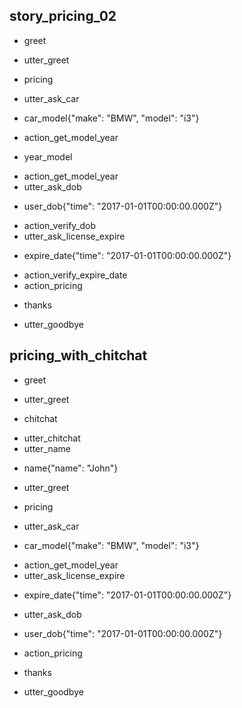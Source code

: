 ## story_pricing_02
* greet
 - utter_greet
* pricing
 - utter_ask_car
* car_model{"make": "BMW", "model": "i3"}
 - action_get_model_year
* year_model
 - action_get_model_year
 - utter_ask_dob
* user_dob{"time": "2017-01-01T00:00:00.000Z"}
 - action_verify_dob
 - utter_ask_license_expire
* expire_date{"time": "2017-01-01T00:00:00.000Z"}
 - action_verify_expire_date
 - action_pricing
* thanks
 - utter_goodbye
 
## pricing_with_chitchat
* greet
 - utter_greet
* chitchat
 - utter_chitchat
 - utter_name
* name{"name": "John"}
 - utter_greet
* pricing
 - utter_ask_car
* car_model{"make": "BMW", "model": "i3"}
 - action_get_model_year
 - utter_ask_license_expire
* expire_date{"time": "2017-01-01T00:00:00.000Z"}
 - utter_ask_dob
* user_dob{"time": "2017-01-01T00:00:00.000Z"}
 - action_pricing
* thanks
 - utter_goodbye